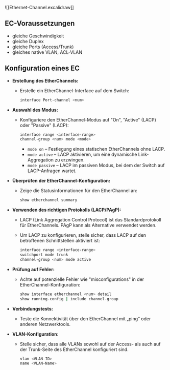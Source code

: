 ![[Ethernet-Channel.excalidraw]]

## EC-Voraussetzungen
- gleiche Geschwindigkeit
- gleiche Duplex
- gleiche Ports (Access/Trunk)
- gleiches native VLAN, ACL-VLAN

## Konfiguration eines EC
- **Erstellung des EtherChannels:**
    
    - Erstelle ein EtherChannel-Interface auf dem Switch:
        
        ```bash
        interface Port-channel <num>
        ```
        
- **Auswahl des Modus:**
    
    - Konfiguriere den EtherChannel-Modus auf "On", "Active" (LACP) oder "Passive" (LACP):
        
        ```bash
        interface range <interface-range>
        channel-group <num> mode <mode>
        ```
        
        - `mode on` – Festlegung eines statischen EtherChannels ohne LACP.
        - `mode active` – LACP aktivieren, um eine dynamische Link-Aggregation zu erzwingen.
        - `mode passive` – LACP im passiven Modus, bei dem der Switch auf LACP-Anfragen wartet.
- **Überprüfen der EtherChannel-Konfiguration:**
    
    - Zeige die Statusinformationen für den EtherChannel an:
        
        ```bash
        show etherchannel summary
        ```
        
- **Verwenden des richtigen Protokolls (LACP/PAgP):**
    
    - LACP (Link Aggregation Control Protocol) ist das Standardprotokoll für EtherChannels. PAgP kann als Alternative verwendet werden.
    - Um LACP zu konfigurieren, stelle sicher, dass LACP auf den betroffenen Schnittstellen aktiviert ist:
        
        ```bash
        interface range <interface-range>
        switchport mode trunk
        channel-group <num> mode active
        ```
        
- **Prüfung auf Fehler:**
    
    - Achte auf potenzielle Fehler wie "misconfigurations" in der EtherChannel-Konfiguration:
        
        ```bash
        show interface etherchannel <num> detail
        show running-config | include channel-group
        ```
        
- **Verbindungstests:**
    
    - Teste die Konnektivität über den EtherChannel mit „ping“ oder anderen Netzwerktools.
- **VLAN-Konfiguration:**
    
    - Stelle sicher, dass alle VLANs sowohl auf der Access- als auch auf der Trunk-Seite des EtherChannel konfiguriert sind.
        
        ```bash
        vlan <VLAN-ID>
        name <VLAN-Name>
        ```


